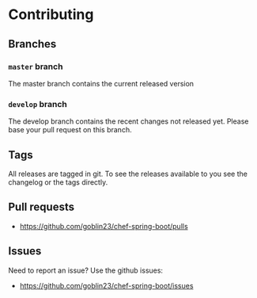 # Contributing

## Branches

### `master` branch

The master branch contains the current  released version

### `develop` branch

The develop branch contains the recent changes not released yet.
Please base your pull request on this branch.

## Tags

All releases are tagged in git.
To see the releases available to you see the changelog or the tags directly.


## Pull requests

- <https://github.com/goblin23/chef-spring-boot/pulls>

## Issues

Need to report an issue? Use the github issues:

- <https://github.com/goblin23/chef-spring-boot/issues>
